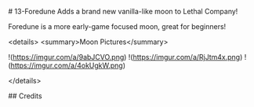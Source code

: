 \# 13-Foredune Adds a brand new vanilla-like moon to Lethal Company!

Foredune is a more early-game focused moon, great for beginners!

\<details\> \<summary\>Moon Pictures\</summary\>

!(https://imgur.com/a/9abJCVO.png) !(https://imgur.com/a/RjJtm4x.png)
!(https://imgur.com/a/4okUgkW.png)

\</details\>

\## Credits
